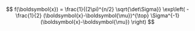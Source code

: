 $$
f(\boldsymbol{x}) =
\frac{1}{(2\pi)^{n/2} \sqrt{\det\Sigma}}
\exp\left(
        -\frac{1}{2}
        (\boldsymbol{x}-\boldsymbol{\mu})^{\top}
         \Sigma^{-1}
        (\boldsymbol{x}-\boldsymbol{\mu})
    \right)
$$
